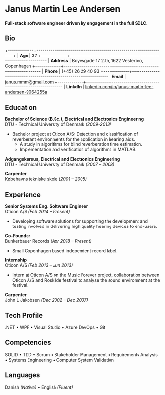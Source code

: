 
Janus Martin Lee Andersen
======

#### Full-stack software engineer driven by engagement in the full SDLC. 

Bio
-
+-------------+------------------------------------------------------------------+
| **Age**     | 37 
+-------------+------------------------------------------------------------------
| **Address** | Boyesgade 17 2.th, 1622 Vesterbro, Copenhagen 
+-------------+------------------------------------------------------------------
| **Phone**   | (+45) 26 29 40 93 
+-------------+------------------------------------------------------------------
| **Email**   | janus.mmm@gmail.com 
+-------------+------------------------------------------------------------------
| **LinkdIn** | [linkedin.com/in/janus-martin-lee-andersen-9064255a](https://www.linkedin.com/in/janus-martin-lee-andersen-9064255a) 

Education
-
**Bachelor of Science (B.Sc.), Electrical and Electronics Engineering**  
DTU - Technical University of Denmark *(2009-2013)* 

- Bachelor project at Oticon A/S:
Detection and classification of reverberant environments for the application in hearing aids.
  - A study in algorithms for blind reverberation time estimation.
  - Implementation and verification of algorithms in MATLAB.

**Adgangskursus, Electrical and Electronics Engineering**  
DTU - Technical University of Denmark *(2007 – 2008)*

**Carpenter**  
Købehavns tekniske skole *(2001 – 2005)*

Experience
-
**Senior Systems Eng. Software Engineer**  
Oticon A/S *(Feb 2014 – Present)*
- Developing software solutions for supporting the development and testing involved in delivering high quality hearing devices to end-users.

**Co-Founder**  
Bunkerbauer Records *(Apr 2018 – Present)*

- Small Copenhagen based independent record label.

**Internship**  
Oticon A/S *(Feb 2013 – Jun 2013)*

- Intern at Oticon A/S on the Music Forever project, collaboration between Oticon A/S and Roskilde festival to analyse the sound environment at the festival.

**Carpenter**  
John L Jakobsen *(Dec 2002 – Dec 2007)*

Tech Profile
-
.NET &bull; 
WPF &bull;
Visual Studio &bull;
Azure DevOps &bull;
Git

Competencies
-
SOLID &bull;
TDD &bull;
Scrum &bull;
Stakeholder Management &bull;
Requirements Analysis &bull;
Systems Engineering &bull;
Computer System Validation

Languages
-
Danish *(Native)* &bull;
English *(Fluent)*